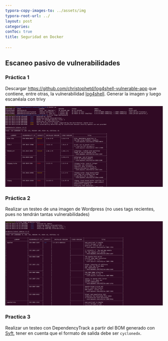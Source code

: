 ```yaml
---
typora-copy-images-to: ../assets/img
typora-root-url: ../
layout: post
categories:
conToc: true
title: Seguridad en Docker

---
```




##  Escaneo pasivo de vulnerabilidades



### Práctica 1

Descargar https://github.com/christophetd/log4shell-vulnerable-app que contiene, entre otras, la vulnerabilidad [log4shell](https://www.cvedetails.com/cve/CVE-2022-23307/). Generar la imagen y luego escanéala con trivy

![trivy1](/assets/img/trivy1.png)

### Práctica 2 

Realizar un testeo de una imagen de Wordpress (no uses tags recientes, pues no tendrán tantas vulnerabilidades)

![trivy2_wordpress](/assets/img/trivy2_wordpress.png)



### Practica 3

Realizar un testeo con DependencyTrack a partir del BOM generado con [Syft](https://github.com/anchore/syft/), tener en cuenta que el formato de salida debe ser `cyclonedx`.




